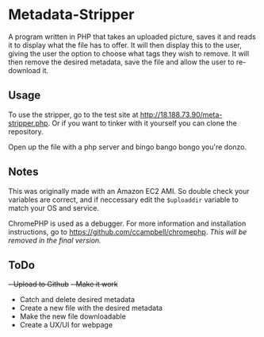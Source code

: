 # Metadata-Stripper
A program written in PHP that takes an uploaded picture, saves it and reads it to display what the file has to offer. It will then display this to the user, giving the user the option to choose what tags they wish to remove. It will then remove the desired metadata, save the file and allow the user to re-download it.

## Usage 
To use the stripper, go to the test site at http://18.188.73.90/meta-stripper.php. Or if you want to tinker with it yourself you can clone the repository.

Open up the file with a php server and bingo bango bongo you're donzo.

## Notes
This was originally made with an Amazon EC2 AMI. So double check your variables are correct, and if neccessary edit the `$uploaddir` variable to match your OS and service. 

ChromePHP is used as a debugger. For more information and installation instructions, go to https://github.com/ccampbell/chromephp. *This will be removed in the final version.*

## ToDo
~~- Upload to Github~~
~~- Make it work~~
- Catch and delete desired metadata
- Create a new file with the desired metadata
- Make the new file downloadable
- Create a UX/UI for webpage
